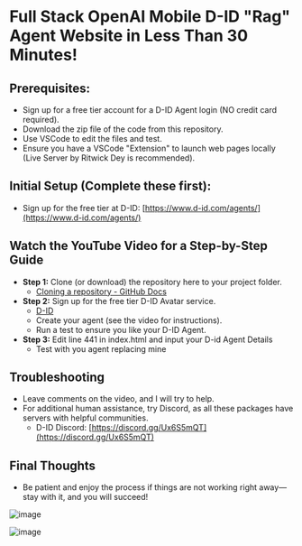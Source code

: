 # Full Stack OpenAI Mobile D-ID "Rag" Agent Website in Less Than 30 Minutes!

## Prerequisites:
- Sign up for a free tier account for a D-ID Agent login (NO credit card required).
- Download the zip file of the code from this repository.
- Use VSCode to edit the files and test.
- Ensure you have a VSCode "Extension" to launch web pages locally (Live Server by Ritwick Dey is recommended).

## Initial Setup (Complete these first):
- Sign up for the free tier at D-ID: [https://www.d-id.com/agents/](https://www.d-id.com/agents/)

## Watch the YouTube Video for a Step-by-Step Guide
- **Step 1:** Clone (or download) the repository here to your project folder.
    - [Cloning a repository - GitHub Docs](https://docs.github.com/en/repositories/creating-and-managing-repositories/cloning-a-repository)
- **Step 2:** Sign up for the free tier D-ID Avatar service.
    - [D-ID](https://www.d-id.com)
    - Create your agent (see the video for instructions).
    - Run a test to ensure you like your D-ID Agent.
- **Step 3:** Edit line 441 in index.html and input your D-id Agent Details 
    - Test with you agent replacing mine
      
## Troubleshooting 
- Leave comments on the video, and I will try to help.
- For additional human assistance, try Discord, as all these packages have servers with helpful communities.
    - D-ID Discord: [https://discord.gg/Ux6S5mQT](https://discord.gg/Ux6S5mQT)

## Final Thoughts
- Be patient and enjoy the process if things are not working right away—stay with it, and you will succeed!

  
![image](https://github.com/jjmlovesgit/didembed/assets/47751509/6ac7a1cc-01a3-4365-a22a-099a6f6f97d9)

![image](https://github.com/jjmlovesgit/didembed/assets/47751509/9562030a-eea4-41be-8907-c19de348d16c)



